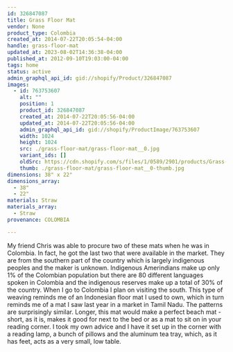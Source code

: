```yaml
---
id: 326847087
title: Grass Floor Mat
vendor: None
product_type: Colombia
created_at: 2014-07-22T20:05:54-04:00
handle: grass-floor-mat
updated_at: 2023-08-02T14:36:38-04:00
published_at: 2012-09-10T19:03:00-04:00
tags: home
status: active
admin_graphql_api_id: gid://shopify/Product/326847087
images:
  - id: 763753607
    alt: ""
    position: 1
    product_id: 326847087
    created_at: 2014-07-22T20:05:56-04:00
    updated_at: 2014-07-22T20:05:56-04:00
    admin_graphql_api_id: gid://shopify/ProductImage/763753607
    width: 1024
    height: 1024
    src: ./grass-floor-mat/grass-floor-mat__0.jpg
    variant_ids: []
    oldSrc: https://cdn.shopify.com/s/files/1/0589/2901/products/Grass-Mat-BW.jpeg?v=1406073956
    thumb: ./grass-floor-mat/grass-floor-mat__0-thumb.jpg
dimensions: 38" x 22"
dimensions_array:
  - 38"
  - 22"
materials: Straw
materials_array:
  - Straw
provenance: COLOMBIA

---
```


My friend Chris was able to procure two of these mats when he was in Colombia. In fact, he got the last two that were available in the market. They are from the southern part of the country which is largely indigenous peoples and the maker is unknown. Indigenous Amerindians make up only 1% of the Colombian population but there are 80 different languages spoken in Colombia and the indigenous reserves make up a total of 30% of the country. When I go to Colombia I plan on visiting the south. This type of weaving reminds me of an Indonesian floor mat I used to own, which in turn reminds me of a mat I saw last year in a market in Tamil Nadu. The patterns are surprisingly similar. Longer, this mat would make a perfect beach mat - short, as it is, makes it good for next to the bed or as a mat to sit on in your reading corner. I took my own advice and I have it set up in the corner with a reading lamp, a bunch of pillows and the aluminum tea tray, which, as it has feet, acts as a very small, low table.